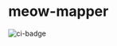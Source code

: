 # meow-mapper

![ci-badge](https://github.com/ics-software-engineering/meow-mapper/workflows/meow-mapper/badge.svg)

